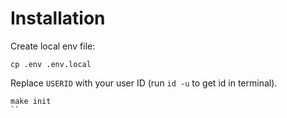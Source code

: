 # Installation

Create local env file:

```
cp .env .env.local
```

Replace `USERID` with your user ID (run `id -u` to get id in terminal).

```
make init
``

